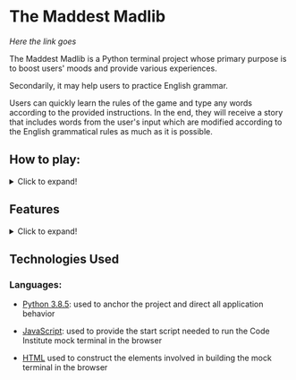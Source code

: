 # The Maddest Madlib

*Here the link goes*

The Maddest Madlib is a Python terminal project whose primary purpose is to boost users' moods and provide various experiences.

Secondarily, it may help users to practice English grammar.

Users can quickly learn the rules of the game and type any words according to the provided instructions. In the end, they will receive a story that includes words from the user's input which are modified according to the English grammatical rules as much as it is possible.

## How to play:

<details>
  <summary>Click to expand!</summary>

  1. Open the link.
  1. Learn the rules.
  1. Type the words according to the instructions.
  1. Read the story after all and have some fun.
  1. Try to enter different words to have even more fun.
  1. As soon as you are sick and tired of the game choose "Quit" and **send** the link of this program to your friends!

  *Here the link goes*

</details>

## Features

<details>
  <summary>Click to expand!</summary>
  
  - **When the program is loaded**

  The user can see a welcoming message which engage to start playing and the terminal menu with three options:

  - Learn the rules;

  - Play the game;

  - Quit;

  The user can manipulate the terminal menu with the arrow keys to choose an option and the enter key to confirm the option.

  *Here the image goes*

  - **When the user chose "Learn the rules"**

  The user will see the main rules of the game which are required to be followed.
  Below the rules user can find the main menu where he or she may chose another option.

  *Here the image goes*

  - **When the user chose "Play the game"**

  The user will be asked to type words according to the parts of speech. The user is allowed to use compound words to make the user's experience more fascinating.
  When all words are typed, user will receive the whole story based on the key words which he or she typed before.
  Below the story user can find the main menu where he or she may read the rules again, or play another game, or quit the program.

  *Here the image goes*

  - **When the user chose "Quit"**

  The program will be stopped immediately.

  *Here the image goes*

</details>


## Technologies Used

### Languages:

- [Python 3.8.5](https://www.python.org/downloads/release/python-385/): used to anchor the project and direct all application behavior

- [JavaScript](https://www.javascript.com/): used to provide the start script needed to run the Code Institute mock terminal in the browser

- [HTML](https://developer.mozilla.org/en-US/docs/Web/HTML) used to construct the elements involved in building the mock terminal in the browser




